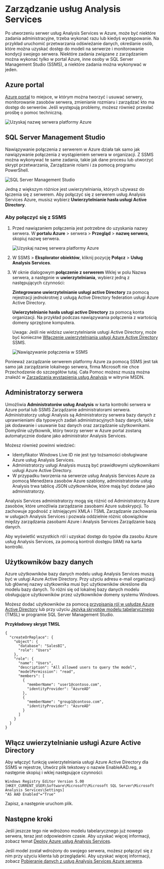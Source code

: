 <properties
   pageTitle="Zarządzanie usługami Azure Analysis | Microsoft Azure"
   description="Dowiedz się, jak zarządzać serwer usług Analysis Services w Azure."
   services="analysis-services"
   documentationCenter=""
   authors="minewiskan"
   manager="erikre"
   editor=""
   tags=""/>
<tags
   ms.service="analysis-services"
   ms.devlang="NA"
   ms.topic="article"
   ms.tgt_pltfrm="NA"
   ms.workload="na"
   ms.date="10/24/2016"
   ms.author="owend"/>

# <a name="manage-analysis-services"></a>Zarządzanie usług Analysis Services

Po utworzeniu serwer usług Analysis Services w Azure, może być niektóre zadania administracyjne, trzeba wykonać razu lub kiedyś występowanie. Na przykład uruchomić przetwarzania odświeżanie danych, określanie osób, które można uzyskać dostęp do modeli na serwerze i monitorowanie kondycji swojego serwera. Niektóre zadania związane z zarządzaniem można wykonać tylko w portal Azure, inne osoby w SQL Server Management Studio (SSMS), a niektóre zadania można wykonywać w jeden.

## <a name="azure-portal"></a>Azure portal
[Azure portal](http://portal.azure.com/) to miejsce, w którym można tworzyć i usuwać serwery, monitorowanie zasobów serwera, zmienianie rozmiaru i zarządzać kto ma dostęp do serwerów.  Jeśli występują problemy, możesz również przesłać prośbę o pomoc techniczną.

![Uzyskaj nazwę serwera platformy Azure](./media/analysis-services-manage/aas-manage-portal.png)

## <a name="sql-server-management-studio"></a>SQL Server Management Studio
Nawiązywanie połączenia z serwerem w Azure działa tak samo jak nawiązywanie połączenia z wystąpieniem serwera w organizacji. Z SSMS można wykonywać te same zadania, takie jak dane procesu lub utworzyć skrypt przetwarzania, Zarządzanie rolami i za pomocą programu PowerShell.

![SQL Server Management Studio](./media/analysis-services-manage/aas-manage-ssms.png)

 Jedną z większym różnice jest uwierzytelniania, których używasz do łączenia się z serwerem. Aby połączyć się z serwerem usług Analysis Services Azure, musisz wybierz **Uwierzytelnianie hasła usługi Active Directory**.

### <a name="to-connect-with-ssms"></a>Aby połączyć się z SSMS
1. Przed nawiązaniem połączenia jest potrzebne do uzyskania nazwy serwera. W **portalu Azure** > serwera > **Przegląd** > **nazwę serwera**, skopiuj nazwę serwera.

    ![Uzyskaj nazwę serwera platformy Azure](./media/analysis-services-deploy/aas-deploy-get-server-name.png)

2. W SSMS > **Eksplorator obiektów**, kliknij pozycję **Połącz** > **Usług Analysis Services**.

3. W oknie dialogowym **połączenie z serwerem** Wklej w polu Nazwa serwera, a następnie w **uwierzytelniania**, wybierz jedną z następujących czynności:

    **Zintegrowane uwierzytelnianie usługi active Directory** za pomocą rejestracji jednokrotnej z usługą Active Directory federation usługi Azure Active Directory.

    **Uwierzytelnianie hasła usługi active Directory** za pomocą konta organizacji. Na przykład podczas nawiązywania połączenia z wartością domeny sprzężone komputera.

    Uwaga: Jeśli nie widzisz uwierzytelnianie usługi Active Directory, może być konieczne [Włączenie uwierzytelniania usługi Azure Active Directory](#enable-azure-active-directory-authentication) SSMS.

    ![Nawiązywanie połączenia w SSMS](./media/analysis-services-manage/aas-manage-connect-ssms.png)

Ponieważ zarządzanie serwerem platformy Azure za pomocą SSMS jest tak samo jak zarządzanie lokalnego serwera, firma Microsoft nie chce Przechodzenie do szczegółów tutaj. Cała Pomoc możesz muszą można znaleźć w [Zarządzania wystąpienia usług Analysis](https://msdn.microsoft.com/library/hh230806.aspx) w witrynie MSDN.

## <a name="server-administrators"></a>Administratorzy serwera
Umożliwia **Administratorów usług Analysis** w karta kontrolki serwera w Azure portal lub SSMS Zarządzanie administratorami serwera. Administratorzy usługi Analysis są Administratorzy serwera bazy danych z uprawnieniami dla typowych zadań administracyjnych bazy danych, takie jak dodawanie i usuwanie baz danych oraz zarządzanie użytkownikami. Domyślnie użytkownik, który tworzy serwer w Azure portal zostaną automatycznie dodane jako administrator Analysis Services.

Możesz również powinni wiedzieć:

-   Identyfikator Windows Live ID nie jest typ tożsamości obsługiwane Azure usług Analysis Services.  
-   Administratorzy usługi Analysis muszą być prawidłowymi użytkownikami usługi Azure Active Directory.
-   W przypadku tworzenia na serwerze usług Analysis Services Azure za pomocą Menedżera zasobów Azure szablony, administratorów usług Analysis trwa tablicę JSON użytkowników, które mają być dodane jako administratorzy.

Analysis Services administratorzy mogą się różnić od Administratorzy Azure zasobów, które umożliwia zarządzanie zasobami Azure subskrypcji. To zachowuje zgodność z istniejącymi XMLA i TSML Zarządzanie zachowania w usługach Analysis Services i pozwala oddzielnie różnic obowiązków między zarządzania zasobami Azure i Analysis Services Zarządzanie bazą danych.

Aby wyświetlić wszystkich ról i uzyskać dostęp do typów dla zasobu Azure usług Analysis Services, za pomocą kontroli dostępu (IAM) na karta kontrolki.

## <a name="database-users"></a>Użytkowników bazy danych
Azure użytkowników bazy danych modelu usług Analysis Services muszą być w usługi Azure Active Directory. Przy użyciu adresu e-mail organizacji lub głównej nazwy użytkownika musi być użytkowników określone dla modelu bazy danych. To różni się od lokalnej bazy danych modelu obsługujące użytkowników przez użytkowników domeny systemu Windows.

Możesz dodać użytkowników za pomocą [przypisania ról w usłudze Azure Active Directory](../active-directory/role-based-access-control-configure.md) lub przy użyciu [Języka skryptów modelu tabelarycznego](https://msdn.microsoft.com/library/mt614797.aspx) (TMSL) w programie SQL Server Management Studio.

**Przykładowy skrypt TMSL**

```
{
  "createOrReplace": {
    "object": {
      "database": "SalesBI",
      "role": "Users"
    },
    "role": {
      "name": "Users",
      "description": "All allowed users to query the model",
      "modelPermission": "read",
      "members": [
        {
          "memberName": "user1@contoso.com",
          "identityProvider": "AzureAD"
        },
        {
          "memberName": "group1@contoso.com",
          "identityProvider": "AzureAD"
        }
      ]
    }
  }
}
```

## <a name="enable-azure-active-directory-authentication"></a>Włącz uwierzytelnianie usługi Azure Active Directory
Aby włączyć funkcję uwierzytelniania usługi Azure Active Directory dla SSMS w rejestrze, Utwórz plik tekstowy o nazwie EnableAAD.reg, a następnie skopiuj i wklej następujące czynności:


```
Windows Registry Editor Version 5.00
[HKEY_CURRENT_USER\Software\Microsoft\Microsoft SQL Server\Microsoft Analysis Services\Settings]
"AS AAD Enabled"="True"
```

Zapisz, a następnie uruchom plik.



## <a name="next-steps"></a>Następne kroki
Jeśli jeszcze tego nie wdrożono modelu tabelarycznego już nowego serwera, teraz jest odpowiednim czasie. Aby uzyskać więcej informacji, zobacz temat [Deploy Azure usług Analysis Services](analysis-services-deploy.md).

Jeśli model został wdrożony do swojego serwera, możesz połączyć się z nim przy użyciu klienta lub przeglądarki. Aby uzyskać więcej informacji, zobacz [Pobieranie danych z usług Analysis Services Azure serwera](analysis-services-connect.md).
